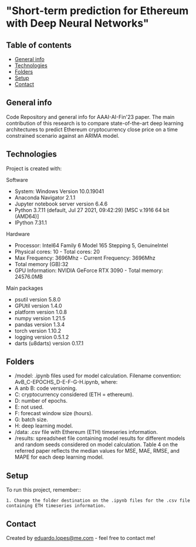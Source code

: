 #  "Short-term prediction for Ethereum with Deep Neural Networks"

## Table of contents
* [General info](#general-info)
* [Technologies](#technologies)
* [Folders](#folders)
* [Setup](#setup)
* [Contact](#Contact)

## General info
Code Repository and general info for AAAI-AI-Fin'23 paper. The main contribution of this research is to compare state-of-the-art deep learning architectures to predict Ethereum cryptocurrency close price on a time constrained scenario against an ARIMA model.
	
## Technologies
Project is created with:


Software
* System: Windows Version 10.0.19041
* Anaconda Navigator 2.1.1
* Jupyter notebook server version 6.4.6
* Python 3.7.11 (default, Jul 27 2021, 09:42:29) [MSC v.1916 64 bit (AMD64)]
* IPython 7.31.1

Hardware
* Processor: Intel64 Family 6 Model 165 Stepping 5, GenuineIntel
* Physical cores: 10  - Total cores: 20
* Max Frequency: 3696Mhz  - Current Frequency: 3696Mhz
* Total memory (GB):32
* GPU Information:  NVIDIA GeForce RTX 3090 - Total memory: 24576.0MB

Main packages
* psutil version 5.8.0
* GPUtil version 1.4.0
* platform version 1.0.8
* numpy version 1.21.5
* pandas version 1.3.4
* torch version 1.10.2
* logging version 0.5.1.2
* darts (u8darts) version 0.17.1



## Folders
* /model: .ipynb files used for model calculation. Filename convention: AvB_C-EPOCHS_D-E-F-G-H.ipynb, where:
* A anb B: code versioning.
* C: cryptocurrency considered (ETH = ethereum).
* D: number of epochs.
* E: not used.
* F: forecast window size (hours).
* G: batch size.
* H: deep learning model.
* /data: .csv file with Ethereum (ETH) timeseries information.
* /results: spreadsheet file containing model results for different models and random seeds considered on model calculation. Table 4 on the referred paper reflects the median values for MSE, MAE, RMSE, and MAPE for each deep learning model.
	
## Setup
To run this project, remember::

```
1. Change the folder destination on the .ipynb files for the .csv file containing ETH timeseries information.

```

## Contact
Created by eduardo.lopes@me.com - feel free to contact me!

